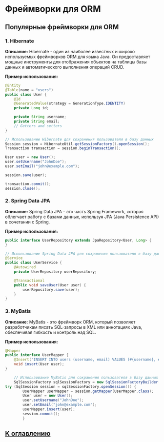 # Фреймворки для ORM

## Популярные фреймворки для ORM

### 1. Hibernate

**Описание:**
Hibernate - один из наиболее известных и широко используемых фреймворков ORM для языка Java. Он предоставляет мощные инструменты для отображения объектов на таблицы базы данных и автоматического выполнения операций CRUD.

**Пример использования:**
```java
@Entity
@Table(name = "users")
public class User {
    @Id
    @GeneratedValue(strategy = GenerationType.IDENTITY)
    private Long id;

    private String username;
    private String email;
    // Getters and setters
}

// Использование Hibernate для сохранения пользователя в базу данных
Session session = HibernateUtil.getSessionFactory().openSession();
Transaction transaction = session.beginTransaction();

User user = new User();
user.setUsername("JohnDoe");
user.setEmail("john@example.com");

session.save(user);

transaction.commit();
session.close();
```

### 2. Spring Data JPA
**Описание:**
Spring Data JPA - это часть Spring Framework, которая облегчает работу с базами данных, используя JPA (Java Persistence API) в сочетании с Spring.

**Пример использования:**

```java
public interface UserRepository extends JpaRepository<User, Long> {
}

// Использование Spring Data JPA для сохранения пользователя в базу данных
@Service
public class UserService {
    @Autowired
    private UserRepository userRepository;

    @Transactional
    public void saveUser(User user) {
        userRepository.save(user);
    }
}

```

### 3. MyBatis
   **Описание:**
   MyBatis - это фреймворк ORM, который позволяет разработчикам писать SQL-запросы в XML или аннотациях Java, обеспечивая гибкость и контроль над SQL.

**Пример использования:**
```java
@Mapper
public interface UserMapper {
    @Insert("INSERT INTO users (username, email) VALUES (#{username}, #{email})")
    void insert(User user);
}

    // Использование MyBatis для сохранения пользователя в базу данных
    SqlSessionFactory sqlSessionFactory = new SqlSessionFactoryBuilder().build(Resources.getResourceAsStream("mybatis-config.xml"));
try (SqlSession session = sqlSessionFactory.openSession()) {
        UserMapper userMapper = session.getMapper(UserMapper.class);
        User user = new User();
        user.setUsername("JohnDoe");
        user.setEmail("john@example.com");
        userMapper.insert(user);
        session.commit();
        }

```
## [К оглавлению](references.md)